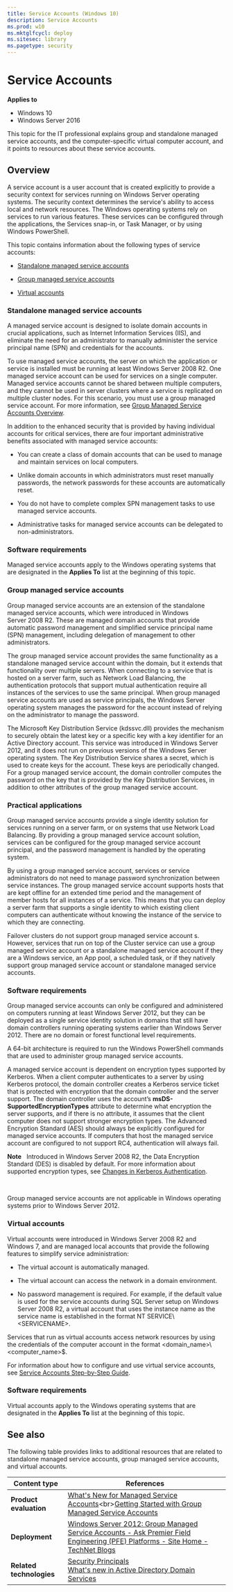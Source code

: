 ```yaml
---
title: Service Accounts (Windows 10)
description: Service Accounts
ms.prod: w10
ms.mktglfcycl: deploy
ms.sitesec: library
ms.pagetype: security
---
```


# Service Accounts

**Applies to**
-   Windows 10
-   Windows Server 2016

This topic for the IT professional explains group and standalone managed service accounts, and the computer-specific virtual computer account, and it points to resources about these service accounts.

## Overview


A service account is a user account that is created explicitly to provide a security context for services running on Windows Server operating systems. The security context determines the service's ability to access local and network resources. The Windows operating systems rely on services to run various features. These services can be configured through the applications, the Services snap-in, or Task Manager, or by using Windows PowerShell.

This topic contains information about the following types of service accounts:

-   [Standalone managed service accounts](#bkmk-standalonemanagedserviceaccounts)

-   [Group managed service accounts](#bkmk-groupmanagedserviceaccounts)

-   [Virtual accounts](#bkmk-virtualserviceaccounts)

### <a href="" id="bkmk-standalonemanagedserviceaccounts"></a>Standalone managed service accounts

A managed service account is designed to isolate domain accounts in crucial applications, such as Internet Information Services (IIS), and eliminate the need for an administrator to manually administer the service principal name (SPN) and credentials for the accounts.

To use managed service accounts, the server on which the application or service is installed must be running at least Windows Server 2008 R2. One managed service account can be used for services on a single computer. Managed service accounts cannot be shared between multiple computers, and they cannot be used in server clusters where a service is replicated on multiple cluster nodes. For this scenario, you must use a group managed service account. For more information, see [Group Managed Service Accounts Overview](https://technet.microsoft.com/library/hh831782(v=ws.11).aspx).

In addition to the enhanced security that is provided by having individual accounts for critical services, there are four important administrative benefits associated with managed service accounts:

-   You can create a class of domain accounts that can be used to manage and maintain services on local computers.

-   Unlike domain accounts in which administrators must reset manually passwords, the network passwords for these accounts are automatically reset.

-   You do not have to complete complex SPN management tasks to use managed service accounts.

-   Administrative tasks for managed service accounts can be delegated to non-administrators.

### Software requirements

Managed service accounts apply to the Windows operating systems that are designated in the **Applies To** list at the beginning of this topic.

### <a href="" id="bkmk-groupmanagedserviceaccounts"></a>Group managed service accounts

Group managed service accounts are an extension of the standalone managed service accounts, which were introduced in Windows Server 2008 R2. These are managed domain accounts that provide automatic password management and simplified service principal name (SPN) management, including delegation of management to other administrators.

The group managed service account provides the same functionality as a standalone managed service account within the domain, but it extends that functionality over multiple servers. When connecting to a service that is hosted on a server farm, such as Network Load Balancing, the authentication protocols that support mutual authentication require all instances of the services to use the same principal. When group managed service accounts are used as service principals, the Windows Server operating system manages the password for the account instead of relying on the administrator to manage the password.

The Microsoft Key Distribution Service (kdssvc.dll) provides the mechanism to securely obtain the latest key or a specific key with a key identifier for an Active Directory account. This service was introduced in Windows Server 2012, and it does not run on previous versions of the Windows Server operating system. The Key Distribution Service shares a secret, which is used to create keys for the account. These keys are periodically changed. For a group managed service account, the domain controller computes the password on the key that is provided by the Key Distribution Services, in addition to other attributes of the group managed service account.

### <a href="" id="bkmk-app"></a>Practical applications

Group managed service accounts provide a single identity solution for services running on a server farm, or on systems that use Network Load Balancing. By providing a group managed service account solution, services can be configured for the group managed service account principal, and the password management is handled by the operating system.

By using a group managed service account, services or service administrators do not need to manage password synchronization between service instances. The group managed service account supports hosts that are kept offline for an extended time period and the management of member hosts for all instances of a service. This means that you can deploy a server farm that supports a single identity to which existing client computers can authenticate without knowing the instance of the service to which they are connecting.

Failover clusters do not support group managed service account s. However, services that run on top of the Cluster service can use a group managed service account or a standalone managed service account if they are a Windows service, an App pool, a scheduled task, or if they natively support group managed service account or standalone managed service accounts.

### <a href="" id="bkmk-soft"></a>Software requirements

Group managed service accounts can only be configured and administered on computers running at least Windows Server 2012, but they can be deployed as a single service identity solution in domains that still have domain controllers running operating systems earlier than Windows Server 2012. There are no domain or forest functional level requirements.

A 64-bit architecture is required to run the Windows PowerShell commands that are used to administer group managed service accounts.

A managed service account is dependent on encryption types supported by Kerberos. When a client computer authenticates to a server by using Kerberos protocol, the domain controller creates a Kerberos service ticket that is protected with encryption that the domain controller and the server support. The domain controller uses the account’s **msDS-SupportedEncryptionTypes** attribute to determine what encryption the server supports, and if there is no attribute, it assumes that the client computer does not support stronger encryption types. The Advanced Encryption Standard (AES) should always be explicitly configured for managed service accounts. If computers that host the managed service account are configured to not support RC4, authentication will always fail.

**Note**  
Introduced in Windows Server 2008 R2, the Data Encryption Standard (DES) is disabled by default. For more information about supported encryption types, see [Changes in Kerberos Authentication](http://technet.microsoft.com/library/dd560670(WS.10).aspx).

 

Group managed service accounts are not applicable in Windows operating systems prior to Windows Server 2012.

### <a href="" id="bkmk-virtualserviceaccounts"></a>Virtual accounts

Virtual accounts were introduced in Windows Server 2008 R2 and Windows 7, and are managed local accounts that provide the following features to simplify service administration:

-   The virtual account is automatically managed.

-   The virtual account can access the network in a domain environment.

-   No password management is required. For example, if the default value is used for the service accounts during SQL Server setup on Windows Server 2008 R2, a virtual account that uses the instance name as the service name is established in the format NT SERVICE\\&lt;SERVICENAME&gt;.

Services that run as virtual accounts access network resources by using the credentials of the computer account in the format &lt;domain\_name&gt;\\&lt;computer\_name&gt;$.

For information about how to configure and use virtual service accounts, see [Service Accounts Step-by-Step Guide](http://technet.microsoft.com/library/dd548356.aspx).

### Software requirements

Virtual accounts apply to the Windows operating systems that are designated in the **Applies To** list at the beginning of this topic.

## <a href="" id="bkmk-links"></a>See also


The following table provides links to additional resources that are related to standalone managed service accounts, group managed service accounts, and virtual accounts.

| Content type  | References  |
|---------------|-------------|
| **Product evaluation** | [What's New for Managed Service Accounts](https://technet.microsoft.com/library/hh831451(v=ws.11).aspx)<br>[Getting Started with Group Managed Service Accounts](https://technet.microsoft.com/library/jj128431(v=ws.11).aspx) |
| **Deployment** | [Windows Server 2012: Group Managed Service Accounts - Ask Premier Field Engineering (PFE) Platforms - Site Home - TechNet Blogs](http://blogs.technet.com/b/askpfeplat/archive/2012/12/17/windows-server-2012-group-managed-service-accounts.aspx) |
| **Related technologies** | [Security Principals](security-principals.md)<br>[What's new in Active Directory Domain Services](https://technet.microsoft.com/library/mt163897.aspx) |